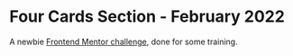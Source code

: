# Four Cards Section - February 2022

A newbie [Frontend Mentor challenge](https://www.frontendmentor.io/challenges/four-card-feature-section-weK1eFYK), done for some training.
